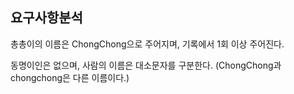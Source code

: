 ## 요구사항분석
총총이의 이름은 ChongChong으로 주어지며, 기록에서 1회 이상 주어진다.  

동명이인은 없으며, 사람의 이름은 대소문자를 구분한다. (ChongChong과 chongchong은 다른 이름이다.)
